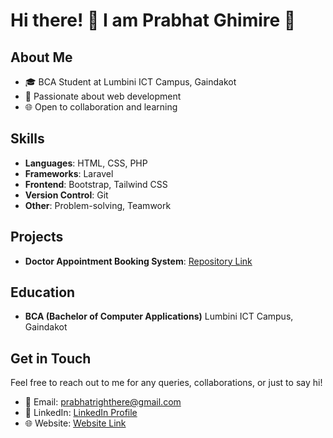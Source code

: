 # Hi there! 👋 I am Prabhat Ghimire 🚀

## About Me
- 🎓 BCA Student at Lumbini ICT Campus, Gaindakot
- 🌟 Passionate about web development
- 🌐 Open to collaboration and learning

## Skills
- **Languages**: HTML, CSS, PHP
- **Frameworks**: Laravel
- **Frontend**: Bootstrap, Tailwind CSS
- **Version Control**: Git
- **Other**: Problem-solving, Teamwork

## Projects
- **Doctor Appointment Booking System**: [Repository Link](https://github.com/prabhatghimire7/bca4th-sem-project)

## Education
- **BCA (Bachelor of Computer Applications)**
  Lumbini ICT Campus, Gaindakot

## Get in Touch
Feel free to reach out to me for any queries, collaborations, or just to say hi!
- 📧 Email: prabhatrighthere@gmail.com
- 💼 LinkedIn: [LinkedIn Profile](https://www.linkedin.com/in/prabhat-ghimire-8b2ba1280/)
- 🌐 Website: [Website Link ](https://prabhatghimire.info.np)

